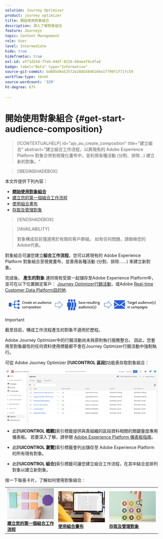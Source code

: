 ```yaml
---
solution: Journey Optimizer
product: journey optimizer
title: 開始使用對象組合
description: 深入了解對象組合
feature: Journeys
topic: Content Management
role: User
level: Intermediate
hide: true
hidefromtoc: true
exl-id: af71d24d-77eb-44df-8216-b0aeaf4c4fa4
badge: label="Beta" type="Informative"
source-git-commit: bd805d9a52572e284b5846166e1f799f1f71fc59
workflow-type: tm+mt
source-wordcount: '329'
ht-degree: 67%

---
```


# 開始使用對象組合 {#get-start-audience-composition}

>[!CONTEXTUALHELP]
>id="ajo_ao_create_composition"
>title="建立組合"
>abstract="建立組合工作流程，以將現有的 Adobe Experience Platform 對象合併到視覺化畫布中，並利用各種活動 (分割、排除...) 建立新的對象。"

>[!BEGINSHADEBOX]

本文件提供下列內容：

* **[開始使用對象組合](get-started-audience-orchestration.md)**
* [建立您的第一個組合工作流程](create-compositions.md)
* [使用組合畫布](composition-canvas.md)
* [存取及管理對象](access-audiences.md)

>[!ENDSHADEBOX]

>[!AVAILABILITY]
>
>對象構成目前僅適用於有限的客戶群組。 如有任何問題，請聯絡您的Adobe代表。

對象組合可讓您建立&#x200B;**組合工作流程**，您可以將現有的 Adobe Experience Platform 對象結合至視覺畫布，並善用各種活動 (分割、排除……) 來建立新對象。

完成後， **產生的對象** 連同現有受眾一起儲存至Adobe Experience Platform中，並可在以下位置鎖定客戶： [Journey Optimizer行銷活動](../campaigns/get-started-with-campaigns.md)，或Adobe [Real-time Customer Data Platform目的地](https://experienceleague.adobe.com/docs/experience-platform/destinations/home.html?lang=zh-Hant).

![](assets/audiences-process.png)

>[!IMPORTANT]
>
>截至目前，構成工作流程產生的對象不適用於歷程。
>
>Adobe Journey Optimizer中的行銷活動尚未與原則執行服務整合。 因此，您套用至對象屬性的任何資料使用標籤都不會在Journey Optimizer行銷活動中強制執行。

可從 Adobe Journey Optimizer **[!UICONTROL 區段]**&#x200B;功能表存取對象組合：

![](assets/audiences-browse.png)

* 此&#x200B;**[!UICONTROL 概觀]**&#x200B;索引標籤提供與貴組織的區段資料相關的關鍵量度專用儀表板。 若要深入了解，請參閱 [Adobe Experience Platform 儀表板指南](https://experienceleague.adobe.com/docs/experience-platform/dashboards/guides/segments.html?lang=zh-Hant)。

* 此&#x200B;**[!UICONTROL 瀏覽]**&#x200B;索引標籤會列出儲存至 Adobe Experience Platform 的所有現有對象。

* 此&#x200B;**[!UICONTROL 組合]**&#x200B;索引標籤可讓您建立組合工作流程，在其中結合並排列對象以建立新對象。

按一下每張卡片，了解如何使用對象組合：

<table style="table-layout:fixed"><tr style="border: 0;">
<td><a href="create-compositions.md"><img alt="建立組合工作流程" src="../assets/do-not-localize/ao-workflows.jpg"></a>
<div><a href="create-compositions.md"><strong>建立您的第一個組合工作流程</strong></a></div></td>
<td><a href="composition-canvas.md"><img alt="使用組合畫布" src="../assets/do-not-localize/ao-canvas.jpg"></a>
<div><a href="composition-canvas.md"><strong>使用組合畫布</strong></a></div></td>
<td><a href="access-audiences.md"><img alt="存取及管理對象" src="../assets/do-not-localize/ao-audiences.jpeg"></a>
<div><a href="access-audiences.md"><strong>存取及管理對象</strong></a></div></td>
</tr></table>
